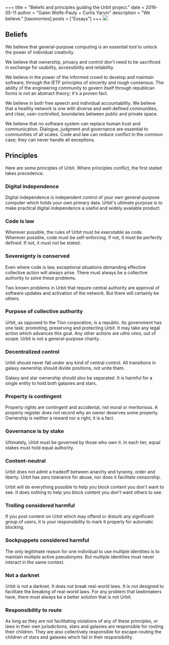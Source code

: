 +++
title = "Beliefs and principles guiding the Urbit project."
date = 2016-05-11
author = "Galen Wolfe-Pauly + Curtis Yarvin"
description = "We believe."
[taxonomies]
posts = ["Essays"]
+++
![](https://media.urbit.org/site/blog-2.jpg)

## Beliefs

We believe that general-purpose computing is an essential tool to
unlock the power of individual creativity.

We believe that ownership, privacy and control don't need to be
sacrificed in exchange for usability, accessibility and reliability.

We believe in the power of the informed crowd to develop and maintain
software, through the IETF principles of sincerity and rough consensus.
The ability of the engineering community to govern itself through
republican forms is not an abstract theory; it's a proven fact.

We believe in both free speech and individual accountability.  We
believe that a healthy network is one with diverse and well-defined
communities, and clear, user-controlled, boundaries between public and
private space.

We believe that no software system can replace human trust and
communication.  Dialogue, judgment and governance are essential to
communities of all scales.  Code and law can reduce conflict in the
common case; they can never handle all exceptions.

## Principles

Here are some principles of Urbit.  Where principles conflict,
the first stated takes precedence.

### Digital independence

Digital independence is independent control of your own
general-purpose computer which holds your own primary data.
Urbit's ultimate purpose is to make practical digital
independence a useful and widely available product.

### Code is law

Wherever possible, the rules of Urbit must be executable as code.
Wherever possible, code must be self-enforcing.  If not, it must
be perfectly defined.  If not, it must not be stated.

### Sovereignty is conserved

Even where code is law, exceptional situations demanding
effective collective action will always arise.  There must
always be a collective authority to solve these problems.

Two known problems in Urbit that require central authority are
approval of software updates and activation of the network.  But
there will certainly be others.

### Purpose of collective authority

Urbit, as opposed to the Tlon corporation, is a republic.  Its
government has one task: promoting, preserving and protecting Urbit.
It may take any legal action which advances this goal.  Any other
actions are *ultra vires*, out of scope.  Urbit is not a
general-purpose charity.

### Decentralized control

Urbit should never fall under any kind of central control.  All
transitions in galaxy ownership should divide positions, not
unite them.

Galaxy and star ownership should also be separated.  It is
harmful for a single entity to hold both galaxies and stars.

### Property is contingent

Property rights are contingent and accidental, not moral or
meritorious.  A property register does not record why an owner
deserves some property.  Ownership is neither a reward nor a
right; it is a fact.

### Governance is by stake

Ultimately, Urbit must be governed by those who own it.  In each
tier, equal stakes must hold equal authority.

### Content-neutral

Urbit does not admit a tradeoff between anarchy and tyranny,
order and liberty.  Urbit has zero tolerance for abuse, nor does
it facilitate censorship.

Urbit will do everything possible to help you block content you
don't want to see.  It does nothing to help you block content you
don't want others to see.

### Trolling considered harmful

If you post content on Urbit which may offend or disturb any
significant group of users, it is your responsibility to mark it
properly for automatic blocking.

### Sockpuppets considered harmful

The only legitimate reason for one individual to use multiple
identities is to maintain multiple active pseudonyms.  But
multiple identities must never interact in the same context.

### Not a darknet

Urbit is not a darknet.  It does not break real-world laws.  It
is not designed to facilitate the breaking of real-world laws.
For any problem that lawbreakers have, there must always be a
better solution that is not Urbit.

### Responsibility to route

As long as they are not facilitating violations of any of these
principles, or laws in their own jurisdictions, stars and
galaxies are responsible for routing their children.  They are
also collectively responsible for escape-routing the children of
stars and galaxies which fail in their responsibility.
